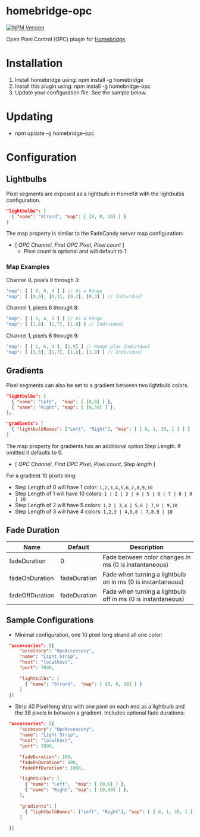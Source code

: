 # homebridge-opc
[![NPM Version](https://img.shields.io/npm/v/homebridge-opc.svg)](https://www.npmjs.com/package/homebridge-opc)

Open Pixel Control (OPC) plugin for [Homebridge](https://github.com/nfarina/homebridge).

# Installation

1. Install homebridge using: npm install -g homebridge
2. Install this plugin using: npm install -g homebridge-opc
3. Update your configuration file. See the sample below.

# Updating

- npm update -g homebridge-opc

# Configuration

## Lightbulbs
Pixel segments are exposed as a lightbulb in HomeKit with the lightbulbs configuration.

```json
"lightbulbs": [
  { "name": "Strand", "map": [ [0, 0, 10] ] }
]
```

The map property is similar to the FadeCandy server map configuration:

* [ *OPC Channel*, *First OPC Pixel*, *Pixel count* ]
  * Pixel count is optional and will default to 1.

### Map Examples

Channel 0, pixels 0 through 3:
```javascript
"map": [ [ 0, 0, 4 ] ] // As a Range
"map": [ [0,0], [0,1], [0,2], [0,3] ] // Individual
```

Channel 1, pixels 6 through 8:
```javascript
"map": [ [ 1, 6, 3 ] ] // As a Range
"map": [ [1,6], [1,7], [1,8] ] // Individual
```

Channel 1, pixels 6 through 9:
```javascript
"map": [ [ 1, 6, 3 ], [1,9] ] // Range plus Individual
"map": [ [1,6], [1,7], [1,8], [1,9] ] // Individual
```

## Gradients
Pixel segments can also be set to a gradient between two lightbulb colors.

```json
"lightbulbs": [
  { "name": "Left",  "map": [ [0,0] ] },
  { "name": "Right", "map": [ [0,39] ] },
],

"gradients": [
  { "lightbulbNames": ["Left", "Right"], "map": [ [ 0, 1, 38, 1 ] ] }
]
```

The map property for gradients has an additional option Step Length. If omitted it defaults to 0.
* [ *OPC Channel*, *First OPC Pixel*, *Pixel count*, *Step length* ]

For a gradient 10 pixels long:
* Step Length of 0 will have 1 color: `1,2,3,4,5,6,7,8,9,10`
* Step Length of 1 will have 10 colors: `1 | 2 | 3 | 4 | 5 | 6 | 7 | 8 | 9 | 10`
* Step Length of 2 will have 5 colors: `1,2 | 3,4 | 5,6 | 7,8 | 9,10`
* Step Length of 3 will have 4 colors: `1,2,3 | 4,5,6 | 7,8,9 | 10`

## Fade Duration

Name             | Default      | Description
---------------- | ------------ | --------------------------------------------
fadeDuration     | 0            | Fade between color changes in ms (0 is instantaneous)
fadeOnDuration   | fadeDuration | Fade when turning a lightbulb on in ms (0 is instantaneous)
fadeOffDuration  | fadeDuration | Fade when turning a lightbulb off in ms (0 is instantaneous)

## Sample Configurations

* Minimal configuration, one 10 pixel long strand all one color:
```json
 "accessories": [{
     "accessory": "OpcAccessory",
     "name": "Light Strip",
     "host": "localhost",
     "port": 7890,

     "lightbulbs": [
       { "name": "Strand",  "map": [ [0, 0, 10] ] }
     ]
 }]
```

* Strip 40 Pixel long strip with one pixel on each end as a lightbulb and the 38 pixels in between a gradient. Includes optional fade durations:
```json
 "accessories": [{
     "accessory": "OpcAccessory",
     "name": "Light Strip",
     "host": "localhost",
     "port": 7890,

     "fadeDuration": 100,
     "fadeOnDuration": 500,
     "fadeOffDuration": 1000,

     "lightbulbs": [
       { "name": "Left",  "map": [ [0,0] ] },
       { "name": "Right", "map": [ [0,39] ] },
     ],

     "gradients": [
       { "lightbulbNames": ["Left", "Right"], "map": [ [ 0, 1, 38, 1 ] ] }
     ]

 }]
```
